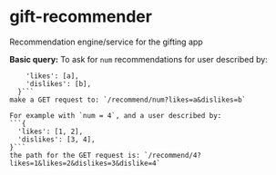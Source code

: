 # gift-recommender
Recommendation engine/service for the gifting app

**Basic query:**
To ask for `num` recommendations for user described by:
```{
    'likes': [a],
    'dislikes': [b],
  }```
make a GET request to: `/recommend/num?likes=a&dislikes=b`

For example with `num = 4`, and a user described by:
```{
  'likes': [1, 2],
  'dislikes': [3, 4],
}```
the path for the GET request is: `/recommend/4?likes=1&likes=2&dislikes=3&dislike=4`
